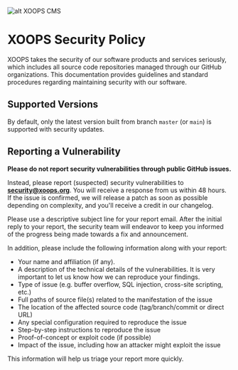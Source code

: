 ![alt XOOPS CMS](https://xoops.org/images/logoXoops4GithubRepository.png)
# XOOPS Security Policy

XOOPS takes the security of our software products and services seriously, which includes all source code repositories managed through our GitHub organizations.
This documentation provides guidelines and standard procedures regarding maintaining security with our software.

## Supported Versions

By default, only the latest version built from branch `master` (or `main`) is supported with security updates.


## Reporting a Vulnerability

**Please do not report security vulnerabilities through public GitHub issues.**

Instead, please report (suspected) security vulnerabilities to
**[security@xoops.org](mailto:security@xoops.org)**. You will receive a response from
us within 48 hours. If the issue is confirmed, we will release a patch as soon
as possible depending on complexity, and you'll receive a credit in our changelog.

Please use a descriptive subject line for your report email. After the initial
reply to your report, the security team will endeavor to keep you informed of
the progress being made towards a fix and announcement.

In addition, please include the following information along with your report:

* Your name and affiliation (if any).
* A description of the technical details of the vulnerabilities. It is very
  important to let us know how we can reproduce your findings.
* Type of issue (e.g. buffer overflow, SQL injection, cross-site scripting, etc.)
* Full paths of source file(s) related to the manifestation of the issue
* The location of the affected source code (tag/branch/commit or direct URL)
* Any special configuration required to reproduce the issue
* Step-by-step instructions to reproduce the issue
* Proof-of-concept or exploit code (if possible)
* Impact of the issue, including how an attacker might exploit the issue

This information will help us triage your report more quickly.
